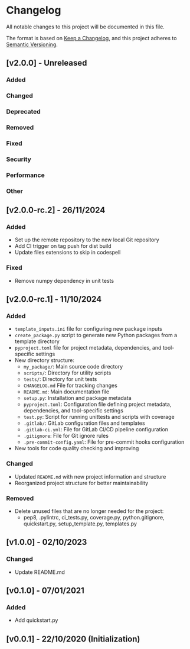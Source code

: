 # Changelog

All notable changes to this project will be documented in this file.

The format is based on [Keep a Changelog](https://keepachangelog.com/en/1.0.0/),
and this project adheres to [Semantic Versioning](https://semver.org/spec/v2.0.0.html).


## [v2.0.0] - Unreleased

### Added

### Changed

### Deprecated

### Removed

### Fixed

### Security

### Performance

### Other


## [v2.0.0-rc.2] - 26/11/2024

### Added

- Set up the remote repository to the new local Git repository
- Add CI trigger on tag push for dist build
- Update files extensions to skip in codespell

### Fixed

- Remove numpy dependency in unit tests


## [v2.0.0-rc.1] - 11/10/2024

### Added

- `template_inputs.ini` file for configuring new package inputs
- `create_package.py` script to generate new Python packages from a template directory
- `pyproject.toml` file for project metadata, dependencies, and tool-specific settings
- New directory structure:
    -  `my_package/`: Main source code directory
    -  `scripts/`: Directory for utility scripts
    -  `tests/`: Directory for unit tests
    -  `CHANGELOG.md` File for tracking changes
    -  `README.md`: Main documentation file
    -  `setup.py`: Installation and package metadata
    -  `pyproject.toml`: Configuration file defining project metadata, dependencies, and tool-specific settings
    -  `test.py`: Script for running unittests and scripts with coverage
    -  `.gitlab/`: GitLab configuration files and templates
    -  `.gitlab-ci.yml`: File for GitLab CI/CD pipeline configuration
    -  `.gitignore`: File for Git ignore rules
    -  `.pre-commit-config.yaml`: File for pre-commit hooks configuration
- New tools for code quality checking and improving

### Changed

- Updated `README.md` with new project information and structure
- Reorganized project structure for better maintainability

### Removed

- Delete unused files that are no longer needed for the project:
    - pep8, .pylintrc, ci_tests.py, coverage.py, python.gitignore, quickstart.py, setup_template.py, templates.py


## [v1.0.0] - 02/10/2023

### Changed

- Update README.md

## [v0.1.0] - 07/01/2021

### Added

- Add quickstart.py


## [v0.0.1] - 22/10/2020 (Initialization)
